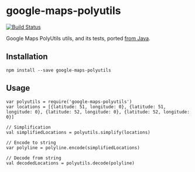 # google-maps-polyutils

[![Build Status](https://travis-ci.org/RideBeeline/polyutil.svg?branch=master)](https://travis-ci.org/RideBeeline/polyutil)


Google Maps PolyUtils utils, and its tests, ported [from Java](https://github.com/googlemaps/android-maps-utils/blob/master/library/src/com/google/maps/android/PolyUtil.java).

## Installation

```shell
npm install --save google-maps-polyutils
```

## Usage

```javacsript
var polyutils = require('google-maps-polyutils')
var locations = [{latitude: 51, longitude: 0}, {latitude: 51, longitude: 0}, {latitude: 52, longitude: 0}, {latitude: 52, longitude: 0}]

// Simplification
val simplifiedLocations = polyutils.simplify(locations)

// Encode to string
var polyline = polyline.encode(simplifiedLocations)

// Decode from string
val decodedLocations = polyutils.decode(polyline)
```
